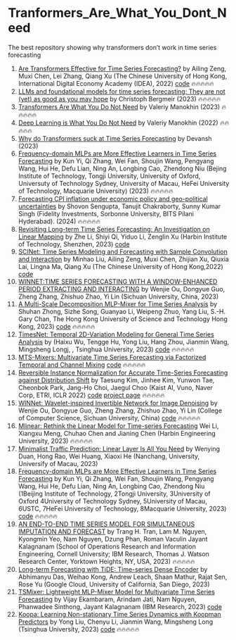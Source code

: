 # Tranformers_Are_What_You_Dont_Need
The best repository showing why transformers don’t work in time series forecasting 

1. [Are Transformers Effective for Time Series Forecasting?](https://arxiv.org/abs/2205.13504) by Ailing Zeng, Muxi Chen, Lei Zhang, Qiang Xu (The Chinese University of Hong Kong, International Digital Economy Academy (IDEA), 2022) [code](https://github.com/cure-lab/LTSF-Linear) 🔥🔥🔥🔥🔥
2.  [LLMs and foundational models for time series forecasting: They are not (yet) as good as you may hope](https://www.linkedin.com/pulse/llms-foundational-models-time-series-forecasting-yet-good-bergmeir-bprwf) by Christoph Bergmeir (2023) 🔥🔥🔥🔥🔥
3.   [Transformers Are What You Do Not Need](https://medium.com/@valeman/transformers-are-what-you-do-not-need-cf16a4c13ab7) by Valeriy Manokhin (2023) 🔥🔥🔥🔥🔥
4.   [Deep Learning is What You Do Not Need](https://medium.com/@valeman/-86655805a676) by Valeriy Manokhin (2022) 🔥🔥🔥🔥🔥
5. [Why do Transformers suck at Time Series Forecasting](https://machine-learning-made-simple.medium.com/why-do-transformers-suck-at-time-series-forecasting-46ae3a4d6b11) by Devansh (2023)
6. [Frequency-domain MLPs are More Effective Learners in Time Series Forecasting](https://arxiv.org/abs/2311.06184) by Kun Yi, Qi Zhang, Wei Fan, Shoujin Wang, Pengyang Wang, Hui He, Defu Lian, Ning An, Longbing Cao, Zhendong Niu (Bejing Institute of Technology, Tongji University, University of Oxford, Universuty of Technology Sydney, University of Macau, HeFei University of Technology, Macquarie University) (2023) 🔥🔥🔥🔥🔥
7. [Forecasting CPI inflation under economic policy and geo-political uncertainties](https://arxiv.org/abs/2401.00249) by Shovon Sengupta, Tanujit Chakraborty, Sunny Kumar Singh (Fidelity Investments, Sorbonne University, BITS Pilani Hyderabad). (2024) 🔥🔥🔥🔥🔥
8. [Revisiting Long-term Time Series Forecasting: An Investigation on Linear Mapping](https://arxiv.org/abs/2305.10721) by Zhe Li, Shiyi Qi, Yiduo Li, Zenglin Xu (Harbin Institute of Technology, Shenzhen, 2023) [code](https://github.com/plumprc/RTSF)
9. [SCINet: Time Series Modeling and Forecasting with Sample Convolution and Interaction](https://arxiv.org/abs/2106.09305) by Minhao Liu, Ailing Zeng, Muxi Chen, Zhijian Xu, Qiuxia Lai, Lingna Ma, Qiang Xu (The Chinese University of Hong Kong,2022) [code](https://github.com/cure-lab/SCINet)
10. [WINNET:TIME SERIES FORECASTING WITH A WINDOW-ENHANCED PERIOD EXTRACTING AND INTERACTING](https://arxiv.org/pdf/2311.00214.pdf) by Wenjie Ou, Dongyue Guo, Zheng Zhang, Zhishuo Zhao, Yi Lin (Sichuan University, China, 2023)
11. [A Multi-Scale Decomposition MLP-Mixer for Time Series Analysis](https://arxiv.org/abs/2310.11959) by Shuhan Zhong, Sizhe Song, Guanyao Li, Weipeng Zhuo, Yang Liu, S.-H. Gary Chan, The Hong Kong University of Science and Technology
Hong Kong, 2023) [code](https://github.com/zshhans/MSD-Mixer) 🔥🔥🔥🔥🔥
15. [TimesNet: Temporal 2D-Variation Modeling for General Time Series Analysis](https://arxiv.org/abs/2210.02186) by (Haixu Wu, Tengge Hu, Yong Liu, Hang Zhou, Jianmin Wang, Mingsheng Longj, , Tsinghua University, 2023) [code](https://github.com/thuml/TimesNet) 🔥🔥🔥🔥🔥
16. [MTS-Mixers: Multivariate Time Series Forecasting via Factorized Temporal and Channel Mixing](https://arxiv.org/abs/2302.04501) [code](https://github.com/plumprc/MTS-Mixers) 🔥🔥🔥🔥🔥
17. [Reversible Instance Normalization for Accurate Time-Series Forecasting against Distribution Shift](https://openreview.net/forum?id=cGDAkQo1C0p) by Taesung Kim, Jinhee Kim, Yunwon Tae, Cheonbok Park, Jang-Ho Choi, Jaegul Choo (Kaist AI, Vuno, Naver Corp, ETRI, ICLR 2022) [code](https://github.com/ts-kim/RevIN) [project page](https://seharanul17.github.io/RevIN/) 🔥🔥🔥🔥🔥
18. [WINNet: Wavelet-inspired Invertible Network for Image Denoising](https://arxiv.org/abs/2311.00214) by 
Wenjie Ou, Dongyue Guo, Zheng Zhang, Zhishuo Zhao, Yi Lin (College of Computer Science, Sichuan University, China) [code](https://github.com/jjhuangcs/WINNet) 🔥🔥🔥🔥🔥
19. [Mlinear: Rethink the Linear Model for Time-series Forecasting](https://arxiv.org/abs/2305.04800) Wei Li, Xiangxu Meng, Chuhao Chen and Jianing Chen (Harbin Engineering University, 2023) 🔥🔥🔥🔥🔥
20. [Minimalist Traffic Prediction: Linear Layer Is All You Need](https://arxiv.org/abs/2308.10276) by Wenying Duan, Hong Rao, Wei Huang, Xiaoxi He (Nanchang, University, Universify of Macau, 2023)
21. [Frequency-domain MLPs are More Effective Learners in Time Series Forecasting](https://arxiv.org/abs/2311.06184) by Kun Yi, Qi Zhang, Wei Fan, Shoujin Wang, Pengyang Wang, Hui He, Defu Lian, Ning An, Longbing Cao, Zhendong Niu (1Beijing Institute of Technology, 2Tongji University, 3University of Oxford 4University of Technology Sydney, 5University of Macau, 6USTC, 7HeFei University of Technology, 8Macquarie University, 2023) [code](https://github.com/aikunyi/FreTS) 🔥🔥🔥🔥🔥
22. [AN END-TO-END TIME SERIES MODEL FOR SIMULTANEOUS IMPUTATION AND FORECAST](https://arxiv.org/abs/2306.00778) by Trang H. Tran, Lam M. Nguyen, Kyongmin Yeo, Nam Nguyen, Dzung Phan, Roman Vaculin Jayant Kalagnanam (School of Operations Research and Information Engineering, Cornell University; IBM Research, Thomas J. Watson Research Center, Yorktown Heights, NY, USA, 2023) 🔥🔥🔥🔥🔥
23. [Long-term Forecasting with TiDE: Time-series Dense Encoder](https://arxiv.org/abs/2304.08424) by Abhimanyu Das, Weihao Kong, Andrew Leach, Shaan Mathur, Rajat Sen, Rose Yu (Google Cloud, University of California, San Diego, 2023)
24. [TSMixer: Lightweight MLP-Mixer Model for Multivariate Time Series Forecasting](https://arxiv.org/abs/2306.09364) by Vijay Ekambaram, Arindam Jati, Nam Nguyen, Phanwadee Sinthong, Jayant Kalagnanam (IBM Research, 2023) [code](https://huggingface.co/docs/transformers/main/en/model_doc/patchtsmixer)
25. [Koopa: Learning Non-stationary Time Series Dynamics with Koopman Predictors](https://arxiv.org/abs/2305.18803) by Yong Liu, Chenyu Li, Jianmin Wang, Mingsheng Long (Tsinghua University, 2023) [code](https://github.com/thuml/Time-Series-Library/blob/main/models/Koopa.py) 🔥🔥🔥🔥🔥

